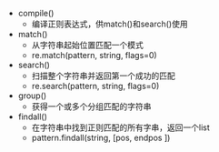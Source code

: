 + compile()
  + 编译正则表达式，供match()和search()使用
+ match()
  + 从字符串起始位置匹配一个模式
  + re.match(pattern, string, flags=0)
+ search()
  + 扫描整个字符串并返回第一个成功的匹配
  + re.search(pattern, string, flags=0)
+ group()
  + 获得一个或多个分组匹配的字符串
+ findall()
  + 在字符串中找到正则匹配的所有字串，返回一个list
  + pattern.findall(string, [pos, endpos ])